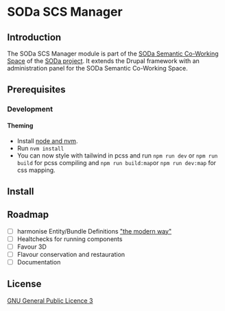 # SODa SCS Manager

## Introduction
The SODa SCS Manager module is part of the [SODa Semantic Co-Working Space](https://zenodo.org/records/14627710) of the [SODa project](https://sammlungen.io).
It extends the Drupal framework with an administration panel for the SODa Semantic Co-Working Space.

## Prerequisites
### Development
#### Theming
- Install [node and nvm](https://github.com/nvm-sh/nvm).
- Run `nvm install`
- You can now style with tailwind in pcss and run `npm run dev` or `npm run build` for pcss compiling and `npm run build:map`or `npm run dev:map` for css mapping.

## Install


## Roadmap
- [ ] harmonise Entity/Bundle Definitions ["the modern way"](https://www.drupal.org/docs/create-custom-content-types-with-bundle-classes)
- [ ] Healtchecks for running components
- [ ] Favour 3D
- [ ] Flavour conservation and restauration
- [ ] Documentation

## License
[GNU General Public Licence 3](https://www.gnu.org/licenses/gpl-3.0.html)
